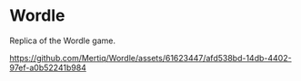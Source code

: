 # Wordle
Replica of the Wordle game.

https://github.com/Mertiq/Wordle/assets/61623447/afd538bd-14db-4402-97ef-a0b52241b984

